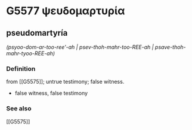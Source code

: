# G5577 ψευδομαρτυρία

## pseudomartyría

_(psyoo-dom-ar-too-ree'-ah | psev-thoh-mahr-too-REE-ah | psave-thoh-mahr-tyoo-REE-ah)_

### Definition

from [[G5575]]; untrue testimony; false witness.

- false witness, false testimony

### See also

[[G5575]]

